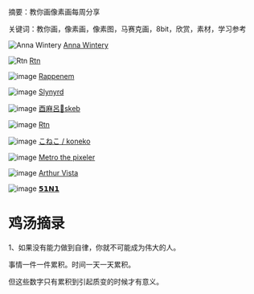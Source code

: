 摘要：教你画像素画每周分享

关键词：教你画，像素画，像素图，马赛克画，8bit，欣赏，素材，学习参考



![Anna Wintery](https://files.mdnice.com/user/10493/fc44188a-7202-4772-a5ac-bc9580d7544d.png)
[Anna Wintery](https://x.com/AnnaWintery "Anna Wintery")


![Rtn](https://files.mdnice.com/user/10493/4de2a9a1-15fa-4a31-be55-f884436e2738.png)
[Rtn](https://t.co/j5C1yTedBI "Rtn")


![image](https://files.mdnice.com/user/10493/d6470267-fe4b-416c-9abf-b6c76a5d245c.jpg)
[Rappenem](https://t.co/FveZgVm5Oj "Rappenem")


![image](https://files.mdnice.com/user/10493/f4dc45e5-45b0-4c97-b237-0bfb6b91a10b.png)
[Slynyrd](https://t.co/vv5N8eO9X9 "Slynyrd")


![image](https://files.mdnice.com/user/10493/7b8ba690-7eb6-4fb4-9b3b-6e8609af9550.png)
[酉麻呂🐔skeb](https://t.co/WYEKda1S2C "酉麻呂🐔skeb")


![image](https://files.mdnice.com/user/10493/de04fcbc-8814-4e78-bd2d-b912aff6a6d5.png)
[Rtn](https://t.co/j5C1yTedBI "Rtn")


![image](https://files.mdnice.com/user/10493/a7f0497a-3a86-4ade-9650-c8bf6d7d70f6.png)
[こねこ / koneko](https://x.com/koneko_nyao "こねこ / koneko")


![image](https://files.mdnice.com/user/10493/991cf728-6baf-4bc3-a0cf-c23527ac58d6.png)
[Metro the pixeler](https://x.com/pixel_metro "Metro the pixeler")


![image](https://files.mdnice.com/user/10493/92e20a84-7f37-4216-b50d-ab0971e92514.png)
[Arthur Vista](https://t.co/7ZwRvw3eWt "Arthur Vista")


![image](https://files.mdnice.com/user/10493/27ffdbd6-d57d-4f2d-a637-469ae230d721.png)
[𝟱𝟭𝗡𝟭](https://x.com/t51n1 "𝟱𝟭𝗡𝟭")

# 鸡汤摘录

1、如果没有能力做到自律，你就不可能成为伟大的人。

事情一件一件累积。时间一天一天累积。

但这些数字只有累积到引起质变的时候才有意义。


